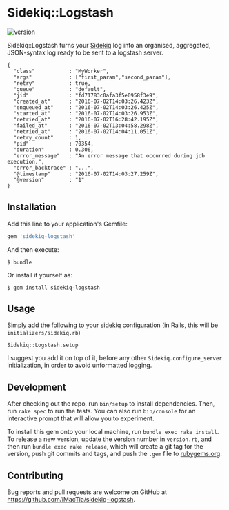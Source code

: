 # Sidekiq::Logstash

[<img src="https://img.shields.io/badge/version-0.1.0-green.svg" alt="version" />](https://github.com/iMacTia/sidekiq-logstash)

Sidekiq::Logstash turns your [Sidekiq](https://github.com/mperham/sidekiq) log into an organised, aggregated, JSON-syntax log ready to be sent to a logstash server.

    {
      "class"           : "MyWorker",
      "args"            : ["first_param","second_param"],
      "retry"           : true,
      "queue"           : "default",
      "jid"             : "fd71783c0afa3f5e0958f3e9",
      "created_at"      : "2016-07-02T14:03:26.423Z",
      "enqueued_at"     : "2016-07-02T14:03:26.425Z",
      "started_at"      : "2016-07-02T14:03:26.953Z",
      "retried_at"      : "2016-07-02T16:28:42.195Z",
      "failed_at"       : "2016-07-02T13:04:58.298Z",
      "retried_at"      : "2016-07-02T14:04:11.051Z",
      "retry_count"     : 1,
      "pid"             : 70354,
      "duration"        : 0.306,
      "error_message"   : "An error message that occurred during job execution.",
      "error_backtrace" : "...",
      "@timestamp"      : "2016-07-02T14:03:27.259Z",
      "@version"        : "1"
    }

## Installation

Add this line to your application's Gemfile:

```ruby
gem 'sidekiq-logstash'
```

And then execute:

    $ bundle

Or install it yourself as:

    $ gem install sidekiq-logstash

## Usage

Simply add the following to your sidekiq configuration (in Rails, this will be `initializers/sidekiq.rb`)

    Sidekiq::Logstash.setup

I suggest you add it on top of it, before any other `Sidekiq.configure_server` initialization, in order to avoid unformatted logging.

## Development

After checking out the repo, run `bin/setup` to install dependencies. Then, run `rake spec` to run the tests. You can also run `bin/console` for an interactive prompt that will allow you to experiment.

To install this gem onto your local machine, run `bundle exec rake install`. To release a new version, update the version number in `version.rb`, and then run `bundle exec rake release`, which will create a git tag for the version, push git commits and tags, and push the `.gem` file to [rubygems.org](https://rubygems.org).

## Contributing

Bug reports and pull requests are welcome on GitHub at https://github.com/iMacTia/sidekiq-logstash.

